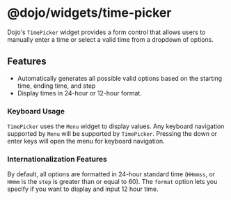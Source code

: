 # @dojo/widgets/time-picker

Dojo's `TimePicker` widget provides a form control that allows users to manually enter a time or select a valid time from a dropdown of options.

## Features

-   Automatically generates all possible valid options based on the starting time, ending time, and step
-   Display times in 24-hour or 12-hour format.

### Keyboard Usage

`TimePicker` uses the `Menu` widget to display values. Any keyboard navigation supported by `Menu` will be supported by `TimePicker`. Pressing the down or enter keys will open the menu for keyboard navigation.

### Internationalization Features

By default, all options are formatted in 24-hour standard time (`HHmmss`, or `HHmm` is the `step` is greater than or equal to 60). The `format` option lets you specify if you want to display and input 12 hour time.

